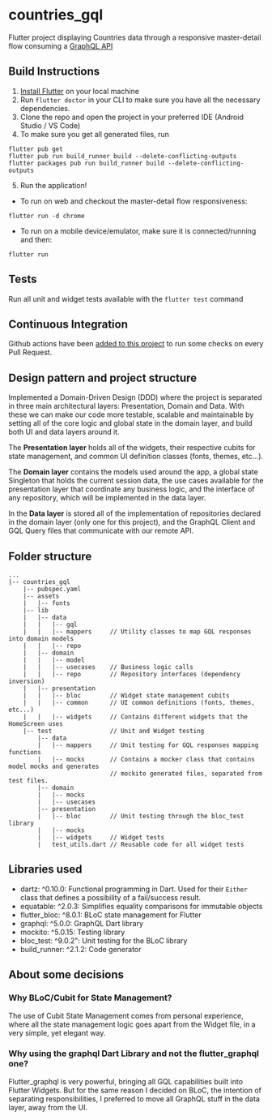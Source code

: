 # countries_gql
Flutter project displaying Countries data through a responsive master-detail flow consuming a [GraphQL API](https://github.com/trevorblades/countries)

## Build Instructions

1. [Install Flutter](https://flutter.dev/docs/get-started/install) on your local machine
2. Run `flutter doctor`  in your CLI to make sure you have all the necessary dependencies.
3. Clone the repo and open the project in your preferred IDE (Android Studio / VS Code)
4. To make sure you get all generated files, run
```
flutter pub get
flutter pub run build_runner build --delete-conflicting-outputs
flutter packages pub run build_runner build --delete-conflicting-outputs
```
5. Run the application!
 - To run on web and checkout the master-detail flow responsiveness:
```
flutter run -d chrome
```
- To run on a mobile device/emulator, make sure it is connected/running and then:
```
flutter run
```

## Tests

Run all unit and widget tests available with the `flutter test` command

## Continuous Integration
Github actions have been [added to this project](.github/workflows/pr_ci.yml) to run some checks on every Pull Request.

## Design pattern and project structure
Implemented a Domain-Driven Design (DDD) where the project is separated in three main architectural layers: Presentation, Domain and Data. With these we can make our code more testable, scalable and maintainable by setting all of the core logic and global state in the domain layer, and build both UI and data layers around it.

The **Presentation layer** holds all of the widgets, their respective cubits for state management, and common UI definition classes (fonts, themes, etc...).

The **Domain layer** contains the models used around the app, a global state Singleton that holds the current session data, the use cases available for the presentation layer that coordinate any business logic, and the interface of any repository, which will be implemented in the data layer.

In the **Data layer** is stored all of the implementation of repositories declared in the domain layer (only one for this project), and the GraphQL Client and GQL Query files that communicate with our remote API.

## Folder structure
```
...
|-- countries_gql
    |-- pubspec.yaml   
    |-- assets   
    |   |-- fonts  
    |-- lib   
    |   |-- data  
    |   |   |-- gql  
    |   |   |-- mappers     // Utility classes to map GQL responses into domain models  
    |   |   |-- repo 
    |   |-- domain  
    |   |   |-- model
    |   |   |-- usecases    // Business logic calls
    |   |   |-- repo        // Repository interfaces (dependency inversion)
    |   |-- presentation  
    |   |   |-- bloc        // Widget state management cubits
    |   |   |-- common      // UI common definitions (fonts, themes, etc...)
    |   |   |-- widgets     // Contains different widgets that the HomeScreen uses
    |-- test                // Unit and Widget testing
        |-- data  
        |   |-- mappers     // Unit testing for GQL responses mapping functions
        |   |-- mocks       // Contains a mocker class that contains model mocks and generates 
                            // mockito generated files, separated from test files.
        |-- domain  
        |   |-- mocks  
        |   |-- usecases
        |-- presentation 
        |   |-- bloc        // Unit testing through the bloc_test library
        |   |-- mocks  
        |   |-- widgets     // Widget tests
        |   test_utils.dart // Reusable code for all widget tests
```

## Libraries used
- dartz: ^0.10.0: Functional programming in Dart. Used for their `Either` class that defines a possibility of a fail/success result.
- equatable: ^2.0.3: Simplifies equality comparisons for immutable objects
- flutter_bloc: ^8.0.1: BLoC state management for Flutter
- graphql: ^5.0.0: GraphQL Dart library
- mockito: ^5.0.15: Testing library
- bloc_test: ^9.0.2": Unit testing for the BLoC library
- build_runner: ^2.1.2: Code generator

## About some decisions

### Why BLoC/Cubit for State Management?
The use of Cubit State Management comes from personal experience, where all the state management logic goes apart from the Widget file, in a very simple, yet elegant way.

### Why using the graphql Dart Library and not the flutter_graphql one?
Flutter_graphql is very powerful, bringing all GQL capabilities built into Flutter Widgets. But for the same reason I decided on BLoC, the intention of separating responsibilities, I preferred to move all GraphQL stuff in the data layer, away from the UI.